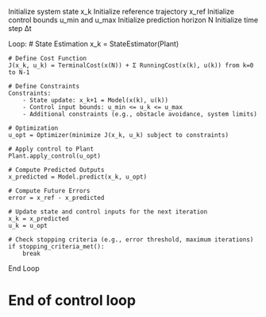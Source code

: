 Initialize system state x_k
Initialize reference trajectory x_ref
Initialize control bounds u_min and u_max
Initialize prediction horizon N
Initialize time step Δt

Loop:
    # State Estimation
    x_k = StateEstimator(Plant)

    # Define Cost Function
    J(x_k, u_k) = TerminalCost(x(N)) + Σ RunningCost(x(k), u(k)) from k=0 to N-1

    # Define Constraints
    Constraints:
        - State update: x_k+1 = Model(x(k), u(k))
        - Control input bounds: u_min <= u_k <= u_max
        - Additional constraints (e.g., obstacle avoidance, system limits)

    # Optimization
    u_opt = Optimizer(minimize J(x_k, u_k) subject to constraints)

    # Apply control to Plant
    Plant.apply_control(u_opt)

    # Compute Predicted Outputs
    x_predicted = Model.predict(x_k, u_opt)

    # Compute Future Errors
    error = x_ref - x_predicted

    # Update state and control inputs for the next iteration
    x_k = x_predicted
    u_k = u_opt

    # Check stopping criteria (e.g., error threshold, maximum iterations)
    if stopping_criteria_met():
        break

End Loop

# End of control loop
